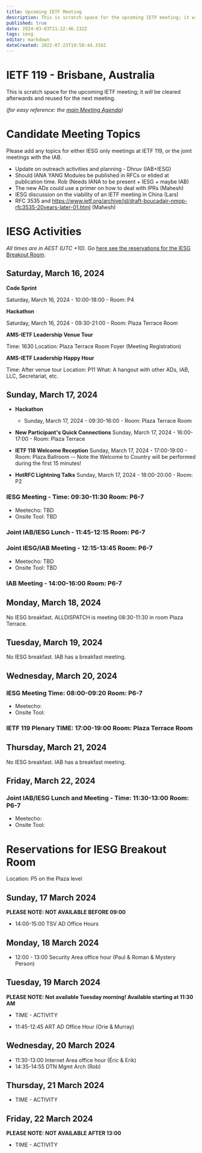 ```yaml
---
title: Upcoming IETF Meeting
description: This is scratch space for the upcoming IETF meeting; it will be cleared afterwards and reused for the next meeting.
published: true
date: 2024-03-03T21:22:46.132Z
tags: iesg
editor: markdown
dateCreated: 2022-07-23T19:50:44.319Z
---
```


# IETF 119 - Brisbane, Australia
This is scratch space for the upcoming IETF meeting; it *will* be cleared afterwards and reused for the next meeting. 

*(for easy reference: the [main Meeting Agenda](https://datatracker.ietf.org/meeting/agenda/))*

# Candidate Meeting Topics
Please add any topics for either IESG only meetings at IETF 119, or the joint meetings with the IAB.

- Update on outreach activities and planning - Dhruv (IAB+IESG)
- Should IANA YANG Modules be published in RFCs or elided at publication time. Rob (Needs IANA to be present + IESG + maybe IAB)
- The new ADs could use a primer on how to deal with IPRs (Mahesh)
- IESG discussion on the viability of an IETF meeting in China (Lars) 
- RFC 3535 and https://www.ietf.org/archive/id/draft-boucadair-nmop-rfc3535-20years-later-01.html (Mahesh)

# IESG Activities
*All times are in AEST (UTC +10).* Go [here see the reservations for the IESG Breakout Room](#IESGBreakoutRoom).

## Saturday, March 16, 2024

**Code Sprint**

Saturday, March 16, 2024 - 10:00-18:00 - Room: P4

**Hackathon**

Saturday, March 16, 2024 - 09:30-21:00 - Room: Plaza Terrace Room
 

**AMS-IETF Leadership Venue Tour**

Time: 1630
Location: Plaza Terrace Room Foyer (Meeting Registration)

**AMS-IETF Leadership Happy Hour**

Time: After venue tour
Location: P11
What: A hangout with other ADs, IAB, LLC, Secretariat, etc.

## Sunday, March 17, 2024

- **Hackathon**

  - Sunday, March 17, 2024 - 09:30-16:00 - Room: Plaza Terrace Room
  
- **New Participant's Quick Connections** Sunday, March 17, 2024 - 16:00-17:00 - Room: Plaza Terrace
- **IETF 118 Welcome Reception** Sunday, March 17, 2024 - 17:00-19:00 - Room: Plaza Ballroom
-- Note the Welcome to Country will be performed during the first 15 minutes!
- **HotRFC Lightning Talks** Sunday, March 17, 2024 - 18:00-20:00 - Room: P2

### IESG Meeting - Time: 09:30-11:30 Room: P6-7

* Meetecho: TBD
* Onsite Tool: TBD



### Joint IAB/IESG Lunch - 11:45-12:15 Room: P6-7

### Joint IESG/IAB Meeting - 12:15-13:45 Room: P6-7
* Meetecho: TBD
* Onsite Tool: TBD



### IAB Meeting - 14:00-16:00 Room: P6-7



## Monday, March 18, 2024

No IESG breakfast. ALLDISPATCH is meeting 08:30-11:30 in room Plaza Terrace.



## Tuesday, March 19, 2024

No IESG breakfast. IAB has a breakfast meeting.
  
## Wednesday, March 20, 2024
### IESG Meeting Time: 08:00-09:20  Room: P6-7

* Meetecho:  
* Onsite Tool:  



### IETF 119 Plenary TIME: 17:00-19:00 Room: Plaza Terrace Room

## Thursday, March 21, 2024

No IESG breakfast. IAB has a breakfast meeting.

## Friday, March 22, 2024

### Joint IAB/IESG Lunch and Meeting - Time: 11:30-13:00 Room: P6-7

* Meetecho:  
* Onsite Tool: 

 

# <a id="IESGBreakoutRoom"></a>Reservations for IESG Breakout Room

Location: P5 on the Plaza level


## Sunday, 17 March 2024
**PLEASE NOTE: NOT AVAILABLE BEFORE 09:00**

* 14:00-15:00 TSV AD Office Hours

## Monday, 18 March 2024

* 12:00 - 13:00 Security Area office hour (Paul & Roman & Mystery Person)

## Tuesday, 19 March 2024
**PLEASE NOTE: Not available Tuesday morning!
Available starting at 11:30 AM**
* TIME - ACTIVITY

* 11:45-12:45 ART AD Office Hour (Orie & Murray)

## Wednesday, 20 March 2024

* 11:30-13:00 Internet Area office hour (Éric & Erik)
* 14:35-14:55 DTN Mgmt Arch (Rob)
## Thursday, 21 March 2024

* TIME - ACTIVITY


## Friday, 22 March 2024
**PLEASE NOTE: NOT AVAILABLE AFTER 13:00**

* TIME - ACTIVITY

